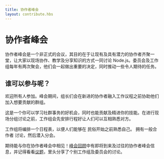 ```yaml
---
title: 协作者峰会
layout: contribute.hbs
---
```


# 协作者峰会
协作者峰会是一个非正式的会议，其目的在于让现有及具有潜力的协作者齐聚一堂，让大家以现场协作、教学及分享知识的方式一同讨论 Node.js。委员会及工作组每年有两次聚会，他们会一起做出重要的决定，同时推动一些令人期待的任务。

## 谁可以参与呢？

欢迎所有人参加。峰会期间，组长们会在新进的协作者融入工作议程之前协助他们加入想要贡献的群组。

这是一个你可以学习社群事务的好机会，同时也能贡献及精进你的技能。在进行现场分组讨论之前，工作组会先安排行程好让人们可以互相熟悉对方。

工作组将编排一个日程表，以便人们能够在 民俗开始之前熟悉自己。 拥有一般合作者 讨论，然后潜入分会。

期待能与你在协作者峰会中相见！[峰会回顾](https://github.com/nodejs/summit)中有即将到来及过往的协作者峰会信息，并记得看看[议题](https://github.com/nodejs/summit/issues)，里头分享了个别工作组及委员会的讨论。
